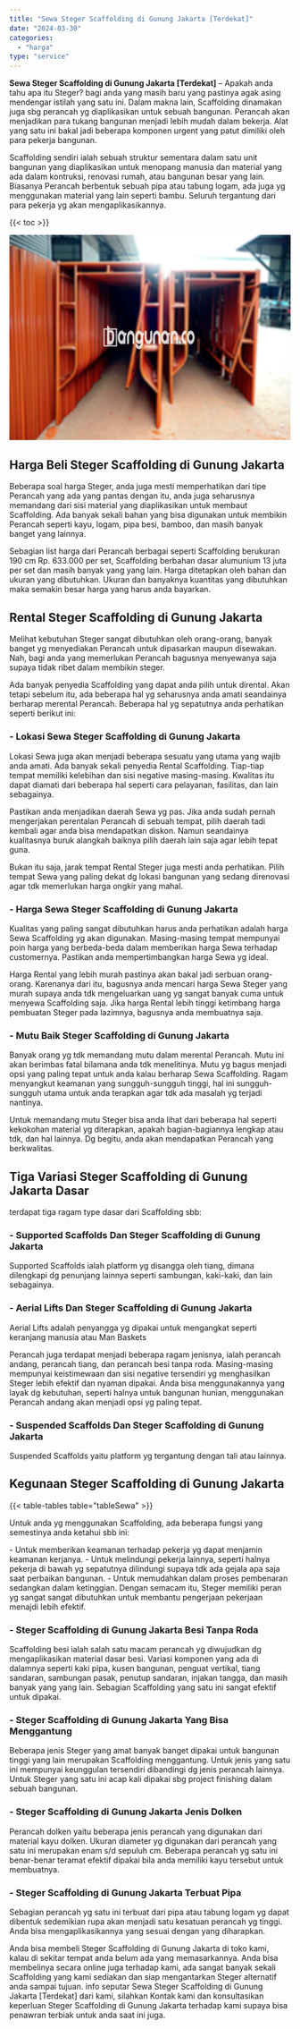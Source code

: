 ```yaml
---
title: "Sewa Steger Scaffolding di Gunung Jakarta [Terdekat]"
date: "2024-03-30"
categories: 
  - "harga"
type: "service"
---
```


**Sewa Steger Scaffolding di Gunung Jakarta \[Terdekat\]** – Apakah anda tahu apa itu Steger? bagi anda yang masih baru yang pastinya agak asing mendengar istilah yang satu ini. Dalam makna lain, Scaffolding dinamakan juga sbg perancah yg diaplikasikan untuk sebuah bangunan. Perancah akan menjadikan para tukang bangunan menjadi lebih mudah dalam bekerja. Alat yang satu ini bakal jadi beberapa komponen urgent yang patut dimiliki oleh para pekerja bangunan.

Scaffolding sendiri ialah sebuah struktur sementara dalam satu unit bangunan yang diaplikasikan untuk menopang manusia dan material yang ada dalam kontruksi, renovasi rumah, atau bangunan besar yang lain. Biasanya Perancah berbentuk sebuah pipa atau tabung logam, ada juga yg menggunakan material yang lain seperti bambu. Seluruh tergantung dari para pekerja yg akan mengaplikasikannya.

{{< toc >}}

![Sewa Steger Scaffolding di Gunung Jakarta [Terdekat]](/images/sewa-scaffolding-steger-25.png)

## Harga Beli Steger Scaffolding di Gunung Jakarta

Beberapa soal harga Steger, anda juga mesti memperhatikan dari tipe Perancah yang ada yang pantas dengan itu, anda juga seharusnya memandang dari sisi material yang diaplikasikan untuk membaut Scaffolding. Ada banyak sekali bahan yang bisa digunakan untuk membikin Perancah seperti kayu, logam, pipa besi, bamboo, dan masih banyak banget yang lainnya.

Sebagian list harga dari Perancah berbagai seperti Scaffolding berukuran 190 cm Rp. 633.000 per set, Scaffolding berbahan dasar alumunium 13 juta per set dan masih banyak yang yang lain. Harga ditetapkan oleh bahan dan ukuran yang dibutuhkan. Ukuran dan banyaknya kuantitas yang dibutuhkan maka semakin besar harga yang harus anda bayarkan.

## Rental Steger Scaffolding di Gunung Jakarta

Melihat kebutuhan Steger sangat dibutuhkan oleh orang-orang, banyak banget yg menyediakan Perancah untuk dipasarkan maupun disewakan. Nah, bagi anda yang memerlukan Perancah bagusnya menyewanya saja supaya tidak ribet dalam membikin steger.

Ada banyak penyedia Scaffolding yang dapat anda pilih untuk dirental. Akan tetapi sebelum itu, ada beberapa hal yg seharusnya anda amati seandainya berharap merental Perancah. Beberapa hal yg sepatutnya anda perhatikan seperti berikut ini:

### \- Lokasi Sewa Steger Scaffolding di Gunung Jakarta

Lokasi Sewa juga akan menjadi beberapa sesuatu yang utama yang wajib anda amati. Ada banyak sekali penyedia Rental Scaffolding. Tiap-tiap tempat memiliki kelebihan dan sisi negative masing-masing. Kwalitas itu dapat diamati dari beberapa hal seperti cara pelayanan, fasilitas, dan lain sebagainya.

Pastikan anda menjadikan daerah Sewa yg pas. Jika anda sudah pernah mengerjakan perentalan Perancah di sebuah tempat, pilih daerah tadi kembali agar anda bisa mendapatkan diskon. Namun seandainya kualitasnya buruk alangkah baiknya pilih daerah lain saja agar lebih tepat guna.

Bukan itu saja, jarak tempat Rental Steger juga mesti anda perhatikan. Pilih tempat Sewa yang paling dekat dg lokasi bangunan yang sedang direnovasi agar tdk memerlukan harga ongkir yang mahal.

### \- Harga Sewa Steger Scaffolding di Gunung Jakarta

Kualitas yang paling sangat dibutuhkan harus anda perhatikan adalah harga Sewa Scaffolding yg akan digunakan. Masing-masing tempat mempunyai poin harga yang berbeda-beda dalam memberikan harga Sewa terhadap customernya. Pastikan anda mempertimbangkan harga Sewa yg ideal.

Harga Rental yang lebih murah pastinya akan bakal jadi serbuan orang-orang. Karenanya dari itu, bagusnya anda mencari harga Sewa Steger yang murah supaya anda tdk mengeluarkan uang yg sangat banyak cuma untuk menyewa Scaffolding saja. Jika harga Rental lebih tinggi ketimbang harga pembuatan Steger pada lazimnya, bagusnya anda membuatnya saja.

### \- Mutu Baik Steger Scaffolding di Gunung Jakarta

Banyak orang yg tdk memandang mutu dalam merental Perancah. Mutu ini akan berimbas fatal bilamana anda tdk menelitinya. Mutu yg bagus menjadi opsi yang paling tepat untuk anda kalau berharap Sewa Scaffolding. Ragam menyangkut keamanan yang sungguh-sungguh tinggi, hal ini sungguh-sungguh utama untuk anda terapkan agar tdk ada masalah yg terjadi nantinya.

Untuk memandang mutu Steger bisa anda lihat dari beberapa hal seperti kekokohan material yg diterapkan, apakah bagian-bagiannya lengkap atau tdk, dan hal lainnya. Dg begitu, anda akan mendapatkan Perancah yang berkwalitas.

## Tiga Variasi Steger Scaffolding di Gunung Jakarta Dasar

terdapat tiga ragam type dasar dari Scaffolding sbb:

### \- Supported Scaffolds Dan Steger Scaffolding di Gunung Jakarta

Supported Scaffolds ialah platform yg disangga oleh tiang, dimana dilengkapi dg penunjang lainnya seperti sambungan, kaki-kaki, dan lain sebagainya.

### \- Aerial Lifts Dan Steger Scaffolding di Gunung Jakarta

Aerial Lifts adalah penyangga yg dipakai untuk mengangkat seperti keranjang manusia atau Man Baskets

Perancah juga terdapat menjadi beberapa ragam jenisnya, ialah perancah andang, perancah tiang, dan perancah besi tanpa roda. Masing-masing mempunyai keistimewaan dan sisi negative tersendiri yg menghasilkan Steger lebih efektif dan nyaman dipakai. Anda bisa menggunakannya yang layak dg kebutuhan, seperti halnya untuk bangunan hunian, menggunakan Perancah andang akan menjadi opsi yg paling tepat.

### \- Suspended Scaffolds Dan Steger Scaffolding di Gunung Jakarta

Suspended Scaffolds yaitu platform yg tergantung dengan tali atau lainnya.

## Kegunaan Steger Scaffolding di Gunung Jakarta

{{< table-tables table="tableSewa" >}}

Untuk anda yg menggunakan Scaffolding, ada beberapa fungsi yang semestinya anda ketahui sbb ini:

\- Untuk memberikan keamanan terhadap pekerja yg dapat menjamin keamanan kerjanya. - Untuk melindungi pekerja lainnya, seperti halnya pekerja di bawah yg sepatutnya dilindungi supaya tdk ada gejala apa saja saat perbaikan bangunan. - Untuk memudahkan dalam proses pembenaran sedangkan dalam ketinggian. Dengan semacam itu, Steger memiliki peran yg sangat sangat dibutuhkan untuk membantu pengerjaan pekerjaan menajdi lebih efektif.

### \- Steger Scaffolding di Gunung Jakarta Besi Tanpa Roda

Scaffolding besi ialah salah satu macam perancah yg diwujudkan dg mengaplikasikan material dasar besi. Variasi komponen yang ada di dalamnya seperti kaki pipa, kusen bangunan, penguat vertikal, tiang sandaran, sambungan pasak, penutup sandaran, injakan tangga, dan masih banyak yang yang lain. Sebagian Scaffolding yang satu ini sangat efektif untuk dipakai.

### \- Steger Scaffolding di Gunung Jakarta Yang Bisa Menggantung

Beberapa jenis Steger yang amat banyak banget dipakai untuk bangunan tinggi yang lain merupakan Scaffolding menggantung. Untuk jenis yang satu ini mempunyai keunggulan tersendiri dibandingi dg jenis perancah lainnya. Untuk Steger yang satu ini acap kali dipakai sbg project finishing dalam sebuah bangunan.

### \- Steger Scaffolding di Gunung Jakarta Jenis Dolken

Perancah dolken yaitu beberapa jenis perancah yang digunakan dari material kayu dolken. Ukuran diameter yg digunakan dari perancah yang satu ini merupakan enam s/d sepuluh cm. Beberapa perancah yg satu ini benar-benar teramat efektif dipakai bila anda memiliki kayu tersebut untuk membuatnya.

### \- Steger Scaffolding di Gunung Jakarta Terbuat Pipa

Sebagian perancah yg satu ini terbuat dari pipa atau tabung logam yg dapat dibentuk sedemikian rupa akan menjadi satu kesatuan perancah yg tinggi. Anda bisa mengaplikasikannya yang sesuai dengan yang diharapkan.

Anda bisa membeli Steger Scaffolding di Gunung Jakarta di toko kami, kalau di sekitar tempat anda belum ada yang memasarkannya. Anda bisa membelinya secara online juga terhadap kami, ada sangat banyak sekali Scaffolding yang kami sediakan dan siap mengantarkan Steger alternatif anda sampai tujuan. info seputar Sewa Steger Scaffolding di Gunung Jakarta \[Terdekat\] dari kami, silahkan Kontak kami dan konsultasikan keperluan Steger Scaffolding di Gunung Jakarta terhadap kami supaya bisa penawran terbiak untuk anda saat ini juga.
